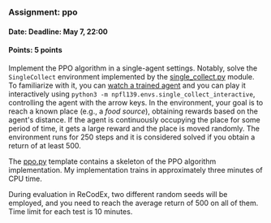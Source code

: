 ### Assignment: ppo
#### Date: Deadline: May 7, 22:00
#### Points: 5 points

Implement the PPO algorithm in a single-agent settings. Notably, solve
the `SingleCollect` environment implemented by the
[single_collect.py](https://github.com/ufal/npfl139/tree/master/labs/npfl139/envs/single_collect.py)
module. To familiarize with it, you can [watch a trained agent](https://ufal.mff.cuni.cz/~straka/courses/npfl139/2425/videos/single_collect.mp4)
and you can play it interactively using `python3 -m npfl139.envs.single_collect_interactive`,
controlling the agent with the arrow keys. In the environment, your goal is to
reach a known place (e.g., a _food source_), obtaining rewards based on the
agent's distance. If the agent is continuously occupying the place for some
period of time, it gets a large reward and the place is moved randomly. The
environment runs for 250 steps and it is considered solved if you obtain
a return of at least 500.

The [ppo.py](https://github.com/ufal/npfl139/tree/master/labs/10/ppo.py)
template contains a skeleton of the PPO algorithm implementation.
My implementation trains in approximately three minutes of CPU time.

During evaluation in ReCodEx, two different random seeds will be employed, and
you need to reach the average return of 500 on all of them. Time limit for each test
is 10 minutes.
